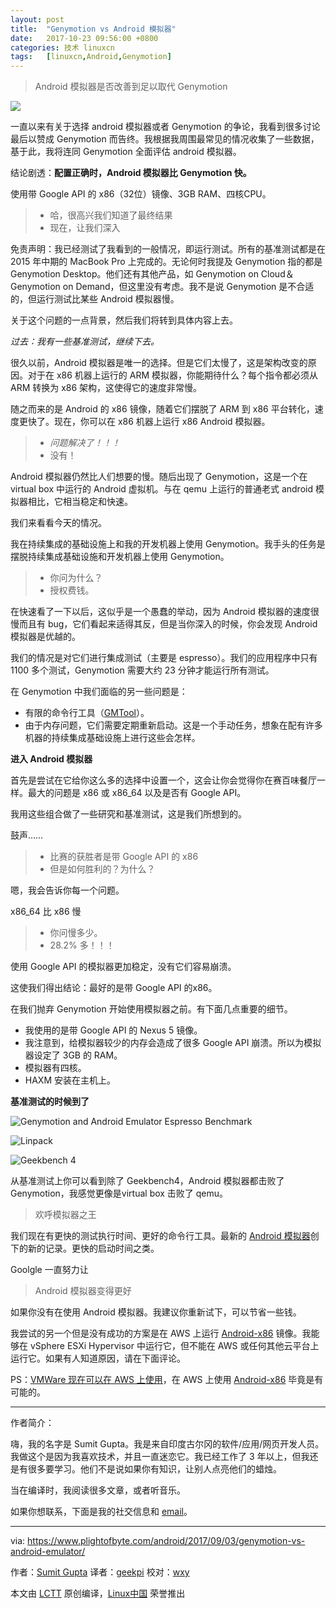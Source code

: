 ```yaml
---
layout: post
title:	"Genymotion vs Android 模拟器"
date:	2017-10-23 09:56:00 +0800 
categories:	技术 linuxcn 
tags:	[linuxcn,Android,Genymotion]
---
```




> 
> Android 模拟器是否改善到足以取代 Genymotion
> 
> 
> 


![](/Asserts/Images//attachment/album/201710/22/110139c2uu85s5dgusbdkc.jpg)


一直以来有关于选择 android 模拟器或者 Genymotion 的争论，我看到很多讨论最后以赞成 Genymotion 而告终。我根据我周围最常见的情况收集了一些数据，基于此，我将连同 Genymotion 全面评估 android 模拟器。


结论剧透：**配置正确时，Android 模拟器比 Genymotion 快。**


使用带 Google API 的 x86（32位）镜像、3GB RAM、四核CPU。



> 
> * 哈，很高兴我们知道了最终结果
> * 现在，让我们深入
> 
> 
> 


免责声明：我已经测试了我看到的一般情况，即运行测试。所有的基准测试都是在 2015 年中期的 MacBook Pro 上完成的。无论何时我提及 Genymotion 指的都是 Genymotion Desktop。他们还有其他产品，如 Genymotion on Cloud＆Genymotion on Demand，但这里没有考虑。我不是说 Genymotion 是不合适的，但运行测试比某些 Android 模拟器慢。


关于这个问题的一点背景，然后我们将转到具体内容上去。


*过去：我有一些基准测试，继续下去。*


很久以前，Android 模拟器是唯一的选择。但是它们太慢了，这是架构改变的原因。对于在 x86 机器上运行的 ARM 模拟器，你能期待什么？每个指令都必须从 ARM 转换为 x86 架构，这使得它的速度非常慢。


随之而来的是 Android 的 x86 镜像，随着它们摆脱了 ARM 到 x86 平台转化，速度更快了。现在，你可以在 x86 机器上运行 x86 Android 模拟器。



> 
> * *问题解决了！！！*
> * 没有！
> 
> 
> 


Android 模拟器仍然比人们想要的慢。随后出现了 Genymotion，这是一个在 virtual box 中运行的 Android 虚拟机。与在 qemu 上运行的普通老式 android 模拟器相比，它相当稳定和快速。


我们来看看今天的情况。


我在持续集成的基础设施上和我的开发机器上使用 Genymotion。我手头的任务是摆脱持续集成基础设施和开发机器上使用 Genymotion。



> 
> * 你问为什么？
> * 授权费钱。
> 
> 
> 


在快速看了一下以后，这似乎是一个愚蠢的举动，因为 Android 模拟器的速度很慢而且有 bug，它们看起来适得其反，但是当你深入的时候，你会发现 Android 模拟器是优越的。


我们的情况是对它们进行集成测试（主要是 espresso）。我们的应用程序中只有 1100 多个测试，Genymotion 需要大约 23 分钟才能运行所有测试。


在 Genymotion 中我们面临的另一些问题是：


* 有限的命令行工具（[GMTool](https://docs.genymotion.com/Content/04_Tools/GMTool/GMTool.htm)）。
* 由于内存问题，它们需要定期重新启动。这是一个手动任务，想象在配有许多机器的持续集成基础设施上进行这些会怎样。


**进入 Android 模拟器**


首先是尝试在它给你这么多的选择中设置一个，这会让你会觉得你在赛百味餐厅一样。最大的问题是 x86 或 x86\_64 以及是否有 Google API。


我用这些组合做了一些研究和基准测试，这是我们所想到的。


鼓声……



> 
> * 比赛的获胜者是带 Google API 的 x86
> * 但是如何胜利的？为什么？
> 
> 
> 


嗯，我会告诉你每一个问题。


x86\_64 比 x86 慢



> 
> * 你问慢多少。
> * 28.2% 多！！！
> 
> 
> 


使用 Google API 的模拟器更加稳定，没有它们容易崩溃。


这使我们得出结论：最好的是带 Google API 的x86。


在我们抛弃 Genymotion 开始使用模拟器之前。有下面几点重要的细节。


* 我使用的是带 Google API 的 Nexus 5 镜像。
* 我注意到，给模拟器较少的内存会造成了很多 Google API 崩溃。所以为模拟器设定了 3GB 的 RAM。
* 模拟器有四核。
* HAXM 安装在主机上。


**基准测试的时候到了**


![Genymotion and Android Emulator Espresso Benchmark](/Asserts/Images//attachment/album/201710/22/110217by598s9sp0s0519e.png)


![Linpack](/Asserts/Images//attachment/album/201710/22/110218kmkrgffoo07k8kfz.png)


![Geekbench 4](/Asserts/Images//attachment/album/201710/22/110218xd7bue7u8sy1bvtb.png)


从基准测试上你可以看到除了 Geekbench4，Android 模拟器都击败了 Genymotion，我感觉更像是virtual box 击败了 qemu。



> 
> 欢呼模拟器之王
> 
> 
> 


我们现在有更快的测试执行时间、更好的命令行工具。最新的 [Android 模拟器](https://developer.android.com/studio/releases/emulator.html)创下的新的记录。更快的启动时间之类。


Goolgle 一直努力让



> 
> Android 模拟器变得更好
> 
> 
> 


如果你没有在使用 Android 模拟器。我建议你重新试下，可以节省一些钱。


我尝试的另一个但是没有成功的方案是在 AWS 上运行 [Android-x86](http://www.android-x86.org/) 镜像。我能够在 vSphere ESXi Hypervisor 中运行它，但不能在 AWS 或任何其他云平台上运行它。如果有人知道原因，请在下面评论。


PS：[VMWare 现在可以在 AWS 上使用](https://aws.amazon.com/vmware/)，在 AWS 上使用 [Android-x86](http://www.android-x86.org/) 毕竟是有可能的。




---


作者简介：


嗨，我的名字是 Sumit Gupta。我是来自印度古尔冈的软件/应用/网页开发人员。我做这个是因为我喜欢技术，并且一直迷恋它。我已经工作了 3 年以上，但我还是有很多要学习。他们不是说如果你有知识，让别人点亮他们的蜡烛。


当在编译时，我阅读很多文章，或者听音乐。


如果你想联系，下面是我的社交信息和 [email](thesumitgupta@outlook.com)。




---


via: <https://www.plightofbyte.com/android/2017/09/03/genymotion-vs-android-emulator/>


作者：[Sumit Gupta](https://www.plightofbyte.com/about-me) 译者：[geekpi](https://github.com/geekpi) 校对：[wxy](https://github.com/wxy)


本文由 [LCTT](https://github.com/LCTT/TranslateProject) 原创编译，[Linux中国](https://linux.cn/) 荣誉推出
